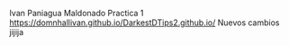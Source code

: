 Ivan Paniagua Maldonado
Practica 1
https://domnhallivan.github.io/DarkestDTips2.github.io/
Nuevos cambios jijija